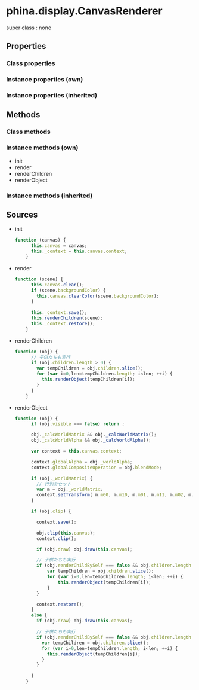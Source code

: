 # phina.display.CanvasRenderer

super class : none

## Properties

### Class properties


### Instance properties (own)


### Instance properties (inherited)


## Methods

### Class methods


### Instance methods (own)

* init
* render
* renderChildren
* renderObject

### Instance methods (inherited)


## Sources

* init
  ```javascript
  function (canvas) {
        this.canvas = canvas;
        this._context = this.canvas.context;
      }
  ```
* render
  ```javascript
  function (scene) {
        this.canvas.clear();
        if (scene.backgroundColor) {
          this.canvas.clearColor(scene.backgroundColor);
        }
        
        this._context.save();
        this.renderChildren(scene);
        this._context.restore();
      }
  ```
* renderChildren
  ```javascript
  function (obj) {
        // 子供たちも実行
        if (obj.children.length > 0) {
          var tempChildren = obj.children.slice();
          for (var i=0,len=tempChildren.length; i<len; ++i) {
            this.renderObject(tempChildren[i]);
          }
        }
      }
  ```
* renderObject
  ```javascript
  function (obj) {
        if (obj.visible === false) return ;
  
        obj._calcWorldMatrix && obj._calcWorldMatrix();
        obj._calcWorldAlpha && obj._calcWorldAlpha();
  
        var context = this.canvas.context;
  
        context.globalAlpha = obj._worldAlpha;
        context.globalCompositeOperation = obj.blendMode;
  
        if (obj._worldMatrix) {
          // 行列をセット
          var m = obj._worldMatrix;
          context.setTransform( m.m00, m.m10, m.m01, m.m11, m.m02, m.m12 );
        }
  
        if (obj.clip) {
  
          context.save();
  
          obj.clip(this.canvas);
          context.clip();
  
          if (obj.draw) obj.draw(this.canvas);
  
          // 子供たちも実行
          if (obj.renderChildBySelf === false && obj.children.length > 0) {
              var tempChildren = obj.children.slice();
              for (var i=0,len=tempChildren.length; i<len; ++i) {
                  this.renderObject(tempChildren[i]);
              }
          }
  
          context.restore();
        }
        else {
          if (obj.draw) obj.draw(this.canvas);
  
          // 子供たちも実行
          if (obj.renderChildBySelf === false && obj.children.length > 0) {
            var tempChildren = obj.children.slice();
            for (var i=0,len=tempChildren.length; i<len; ++i) {
              this.renderObject(tempChildren[i]);
            }
          }
  
        }
      }
  ```

